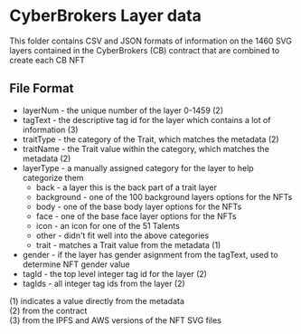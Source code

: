# CyberBrokers Layer data

This folder contains CSV and JSON formats of information on the 1460 SVG layers contained in the CyberBrokers (CB) contract that are combined to create each CB NFT

## File Format
- layerNum - the unique number of the layer 0-1459 (2)
- tagText - the descriptive tag id for the layer which contains a lot of information (3)
- traitType - the category of the Trait, which matches the metadata (2)
- traitName - the Trait value within the category, which matches the metadata (2)
- layerType - a manually assigned category for the layer to help categorize them
  - back - a layer this is the back part of a trait layer
  - background - one of the 100 background layers options for the NFTs
  - body - one of the base body layer options for the NFTs
  - face - one of the base face layer options for the NFTs
  - icon - an icon for one of the 51 Talents
  - other - didn't fit well into the above categories
  - trait - matches a Trait value from the metadata (1)
- gender - if the layer has gender asignment from the tagText, used to determine NFT gender value
- tagId - the top level integer tag id for the layer (2)
- tagIds - all integer tag ids from the layer (2)
  
(1) indicates a value directly from the metadata  
(2) from the contract  
(3) from the IPFS and AWS versions of the NFT SVG files
